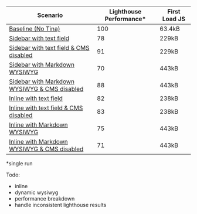 | Scenario | Lighthouse Performance* | First Load JS |
| --- | ----------- | --- |
| [Baseline (No Tina)](https://tina-performance.netlify.app/) | 100 | 63.4kB |
| [Sidebar with text field](https://tina-performance.netlify.app/tina/sidebar) | 78 | 229kB |
| [Sidebar with text field & CMS disabled](https://tina-performance.netlify.app/tina/sidebar-cms-disabled) | 91 | 229kB |
| [Sidebar with Markdown WYSIWYG](https://tina-performance.netlify.app/tina/sidebar-wysiwyg) | 70 | 443kB |
| [Sidebar with Markdown WYSIWYG & CMS disabled](https://tina-performance.netlify.app/tina/sidebar-wysiwyg-cms-disabled) | 88 | 443kB |
| [Inline with text field](https://tina-performance.netlify.app/tina/inline) | 82  | 238kB |
| [Inline with text field & CMS disabled](https://tina-performance.netlify.app/tina/inline) | 83  | 238kB |
| [Inline with Markdown WYSIWYG](https://tina-performance.netlify.app/tina/inline-wysiwyg) | 75  | 443kB |
| [Inline with Markdown WYSIWYG & CMS disabled](https://tina-performance.netlify.app/tina/inline-wysiwyg-cms-disabled) | 71 | 443kB |

*single run

Todo:

* inline
* dynamic wysiwyg
* performance breakdown
* handle inconsistent lighthouse results